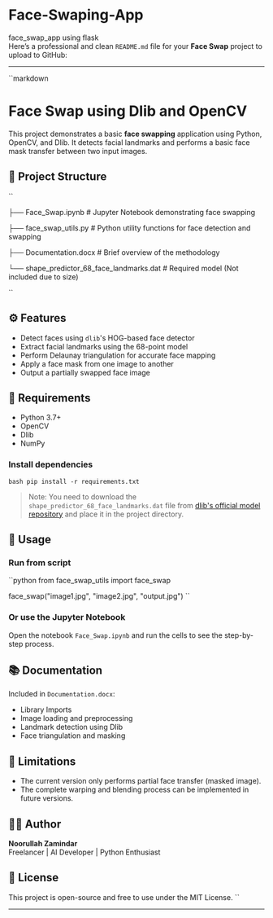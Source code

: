  # Face-Swaping-App
face_swap_app using flask               
Here’s a professional and clean `README.md` file for your **Face Swap** project to upload to GitHub:

---  

``markdown                                           
# Face Swap using Dlib and OpenCV            

This project demonstrates a basic **face swapping** application using Python, OpenCV, and Dlib. It detects facial landmarks and performs a basic face mask transfer between two input images.                   

## 📁 Project Structure
                                               
``

├── Face_Swap.ipynb           # Jupyter Notebook demonstrating face swapping 
                                                 
├── face_swap_utils.py        # Python utility functions for face detection and swapping          

├── Documentation.docx        # Brief overview of the methodology            
                                
└── shape_predictor_68_face_landmarks.dat  # Required model (Not included due to size)

``

## ⚙️ Features

- Detect faces using `dlib`'s HOG-based face detector   
- Extract facial landmarks using the 68-point model
- Perform Delaunay triangulation for accurate face mapping
- Apply a face mask from one image to another
- Output a partially swapped face image

## 🧠 Requirements

- Python 3.7+
- OpenCV
- Dlib
- NumPy

### Install dependencies

``bash
pip install -r requirements.txt
``

> Note: You need to download the `shape_predictor_68_face_landmarks.dat` file from [dlib's official model repository](http://dlib.net/files/shape_predictor_68_face_landmarks.dat.bz2) and place it in the project directory.

## 📝 Usage

### Run from script
``python
from face_swap_utils import face_swap

face_swap("image1.jpg", "image2.jpg", "output.jpg")
``

### Or use the Jupyter Notebook
Open the notebook `Face_Swap.ipynb` and run the cells to see the step-by-step process.

## 📚 Documentation

Included in `Documentation.docx`:
- Library Imports
- Image loading and preprocessing
- Landmark detection using Dlib
- Face triangulation and masking

## 🚧 Limitations

- The current version only performs partial face transfer (masked image).
- The complete warping and blending process can be implemented in future versions.

## 👨‍💻 Author

**Noorullah Zamindar**  
Freelancer | AI Developer | Python Enthusiast

## 📝 License

This project is open-source and free to use under the MIT License.
``

---

